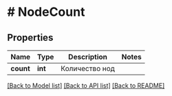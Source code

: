 # # NodeCount

## Properties

Name | Type | Description | Notes
------------ | ------------- | ------------- | -------------
**count** | **int** | Количество нод |

[[Back to Model list]](../../README.md#models) [[Back to API list]](../../README.md#endpoints) [[Back to README]](../../README.md)
